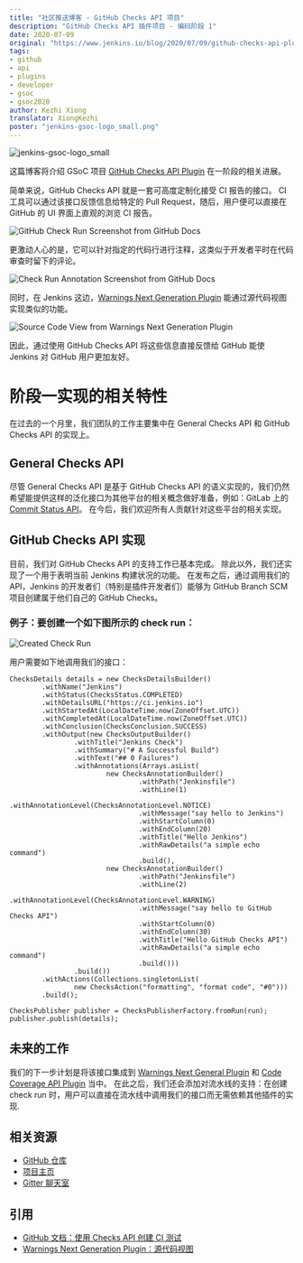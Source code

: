 ```yaml
---
title: "社区推送博客 - GitHub Checks API 项目"
description: "GitHub Checks API 插件项目 - 编码阶段 1"
date: 2020-07-09
original: "https://www.jenkins.io/blog/2020/07/09/github-checks-api-plugin-coding-phase-1/"
tags:
- github
- api
- plugins
- developer
- gsoc
- gsoc2020
author: Kezhi Xiong
translator: XiongKezhi
poster: "jenkins-gsoc-logo_small.png"
---
```


![jenkins-gsoc-logo_small](jenkins-gsoc-logo_small.png)

这篇博客将介绍 GSoC 项目 [GitHub Checks API Plugin](https://www.jenkins.io/projects/gsoc/2020/projects/github-checks/) 在一阶段的相关进展。

简单来说，GitHub Checks API 就是一套可高度定制化接受 CI 报告的接口。
CI 工具可以通过该接口反馈信息给特定的 Pull Request，随后，用户便可以直接在 GitHub 的 UI 界面上直观的浏览 CI 报告。

![GitHub Check Run Screenshot from GitHub Docs](github-check-run.png)

更激动人心的是，它可以针对指定的代码行进行注释，这类似于开发者平时在代码审查时留下的评论。

![Check Run Annotation Screenshot from GitHub Docs](github-check-annotations.png)

同时，在 Jenkins 这边，[Warnings Next Generation Plugin](https://plugins.jenkins.io/warnings-ng/) 能通过源代码视图实现类似的功能。

![Source Code View from Warnings Next Generation Plugin](source-view.png)

因此，通过使用 GitHub Checks API 将这些信息直接反馈给 GitHub 能使 Jenkins 对 GitHub 用户更加友好。

# 阶段一实现的相关特性

在过去的一个月里，我们团队的工作主要集中在 General Checks API 和 GitHub Checks API 的实现上。

## General Checks API

尽管 General Checks API 是基于 GitHub Checks API 的语义实现的，我们仍然希望能提供这样的泛化接口为其他平台的相关概念做好准备，例如：GitLab 上的 [Commit Status API](https://docs.gitlab.com/ee/api/commits.html#commit-status)。
在今后，我们欢迎所有人贡献针对这些平台的相关实现。

## GitHub Checks API 实现

目前，我们对 GitHub Checks API 的支持工作已基本完成。
除此以外，我们还实现了一个用于表明当前 Jenkins 构建状况的功能。
在发布之后，通过调用我们的 API，Jenkins 的开发者们（特别是插件开发者们）能够为 GitHub Branch SCM 项目创建属于他们自己的 GitHub Checks。

### 例子：要创建一个如下图所示的 check run：

![Created Check Run](created-check-run.png)

用户需要如下地调用我们的接口：

```
ChecksDetails details = new ChecksDetailsBuilder()
        .withName("Jenkins")
        .withStatus(ChecksStatus.COMPLETED)
        .withDetailsURL("https://ci.jenkins.io")
        .withStartedAt(LocalDateTime.now(ZoneOffset.UTC))
        .withCompletedAt(LocalDateTime.now(ZoneOffset.UTC))
        .withConclusion(ChecksConclusion.SUCCESS)
        .withOutput(new ChecksOutputBuilder()
                .withTitle("Jenkins Check")
                .withSummary("# A Successful Build")
                .withText("## 0 Failures")
                .withAnnotations(Arrays.asList(
                        new ChecksAnnotationBuilder()
                                .withPath("Jenkinsfile")
                                .withLine(1)
                                .withAnnotationLevel(ChecksAnnotationLevel.NOTICE)
                                .withMessage("say hello to Jenkins")
                                .withStartColumn(0)
                                .withEndColumn(20)
                                .withTitle("Hello Jenkins")
                                .withRawDetails("a simple echo command")
                                .build(),
                        new ChecksAnnotationBuilder()
                                .withPath("Jenkinsfile")
                                .withLine(2)
                                .withAnnotationLevel(ChecksAnnotationLevel.WARNING)
                                .withMessage("say hello to GitHub Checks API")
                                .withStartColumn(0)
                                .withEndColumn(30)
                                .withTitle("Hello GitHub Checks API")
                                .withRawDetails("a simple echo command")
                                .build()))
                .build())
        .withActions(Collections.singletonList(
                new ChecksAction("formatting", "format code", "#0")))
        .build();

ChecksPublisher publisher = ChecksPublisherFactory.fromRun(run);
publisher.publish(details);
```

## 未来的工作

我们的下一步计划是将该接口集成到 [Warnings Next General Plugin](https://plugins.jenkins.io/warnings-ng/) 和 [Code Coverage API Plugin](https://plugins.jenkins.io/code-coverage-api/) 当中。
在此之后，我们还会添加对流水线的支持：在创建 check run 时，用户可以直接在流水线中调用我们的接口而无需依赖其他插件的实现.

## 相关资源

* [GitHub 仓库](https://github.com/jenkinsci/checks-api-plugin)
* [项目主页](https://www.jenkins.io/projects/gsoc/2020/projects/github-checks/)
* [Gitter 聊天室](https://gitter.im/jenkinsci/github-checks-api)

## 引用

* [GitHub 文档：使用 Checks API 创建 CI 测试](https://docs.github.com/en/developers/apps/creating-ci-tests-with-the-checks-api)
* [Warnings Next Generation Plugin：源代码视图](https://github.com/jenkinsci/warnings-ng-plugin/blob/master/doc/Documentation.md#source-code-view)